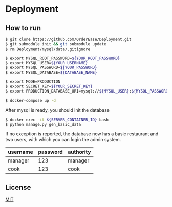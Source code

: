 # Deployment

## How to run

```bash
$ git clone https://github.com/OrderEase/Deployment.git
$ git submodule init && git submodule update
$ rm Deployment/mysql/data/.gitignore

$ export MYSQL_ROOT_PASSWORD=${YOUR_ROOT_PASSWORD}
$ export MYSQL_USER=${YOUR_USERNAME}
$ export MYSQL_PASSWORD=${YOUR_PASSWORD}
$ export MYSQL_DATABASE=${DATABASE_NAME}

$ export MODE=PRODUCTION
$ export SECRET_KEY=${YOUR_SECRET_KEY}
$ export PRODUCTION_DATABASE_URI=mysql://${MYSQL_USER}:${MYSQL_PASSWORD}@database:3306/${MYSQL_DATABASE}?charset=utf8

$ docker-compose up -d
```

After mysql is ready, you should init the database

```bash
$ docker exec -it ${SERVER_CONTAINER_ID} bash
$ python manage.py gen_basic_data
```

If no exception is reported, the database now has a basic restaurant and two users, with which you can login the admin system. 

| username | password | authority |
| -------- | -------- | --------- |
| manager  | 123      | manager   |
| cook     | 123      | cook      |

## License

[MIT](http://opensource.org/licenses/MIT)